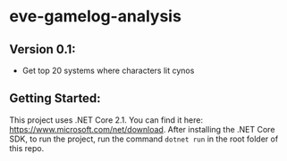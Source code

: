 # eve-gamelog-analysis

## Version 0.1:
 - Get top 20 systems where characters lit cynos

## Getting Started:

This project uses .NET Core 2.1.  You can find it here: https://www.microsoft.com/net/download.
After installing the .NET Core SDK, to run the project, run the command `dotnet run` in the root folder of this repo.
